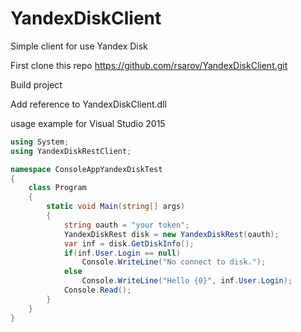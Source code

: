 # YandexDiskClient
Simple client for use Yandex Disk

First clone this repo https://github.com/rsarov/YandexDiskClient.git

Build project

Add reference to YandexDiskClient.dll

usage example for Visual Studio 2015
```c#
using System;
using YandexDiskRestClient;

namespace ConsoleAppYandexDiskTest
{
    class Program
    {
        static void Main(string[] args)
        {
            string oauth = "your token";
            YandexDiskRest disk = new YandexDiskRest(oauth);
            var inf = disk.GetDiskInfo();
            if(inf.User.Login == null)
                Console.WriteLine("No connect to disk.");
            else
                Console.WriteLine("Hello {0}", inf.User.Login);
            Console.Read();
        }
    }
}
```
